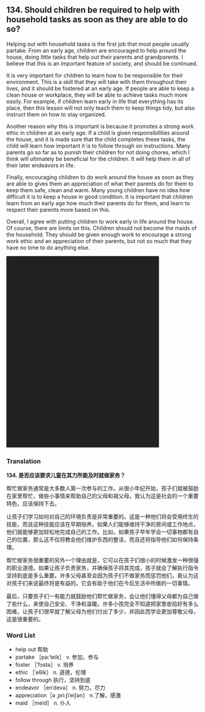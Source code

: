 ## 134. Should children be required to help with household tasks as soon as they are able to do so?

Helping out with household tasks is the first job that most people usually partake. From an early age, children are encouraged to help around the house, doing little tasks that help out their parents and grandparents. I believe that this is an important feature of society, and should be continued.

It is very important for children to learn how to be responsible for their environment. This is a skill that they will take with them throughout their lives, and it should be fostered at an early age. If people are able to keep a clean house or workplace, they will be able to achieve tasks much more easily. For example, if children learn early in life that everything has its place, then this lesson will not only teach them to keep things tidy, but also instruct them on how to stay organized.

Another reason why this is important is because it promotes a strong work ethic in children at an early age. If a child is given responsibilities around the house, and it is made sure that the child completes these tasks, the child will learn how important it is to follow through on instructions. Many parents go so far as to punish their children for not doing chores, which I think will ultimately be beneficial for the children. It will help them in all of their later endeavors in life.

Finally, encouraging children to do work around the house as soon as they are able to gives them an appreciation of what their parents do for them to keep them safe, clean and warm. Many young children have no idea how difficult it is to keep a house in good condition. It is important that children learn from an early age how much their parents do for them, and learn to respect their parents more based on this.

Overall, I agree with putting children to work early in life around the house. Of course, there are limits on this. Children should not become the maids of the household. They should be given enough work to encourage a strong work ethic and an appreciation of their parents, but not so much that they have no time to do anything else.

![](images/padding_400x500.png)

### Translation

**134. 是否应该要求儿童在其力所能及时就做家务？**

帮忙做家务通常是大多数人第一次参与的工作。从很小年纪开始，孩子们就被鼓励在家里帮忙，做些小事情来帮助自己的父母和祖父母。我认为这是社会的一个重要特色，应该保持下去。

让孩子们学习如何对自己的环境负责是非常重要的。这是一种他们将会受用终生的技能，而且这种技能应该在早期培养。如果人们能够维持干净的房间或工作地点，他们就能够更加轻松地完成自己的工作。比如，如果孩子早年学会一切事物都有自己的位置，那么这不仅将教会他们维护东西的整洁，而且还将指导他们如何保持条理。

帮忙做家务很重要的另外一个理由就是，它可以在孩子们很小的时候激发一种很强的职业道德。如果让孩子负责家务，并确保孩子将其完成，孩子就会了解执行指令坚持到底是多么重要。许多父母甚至会因为孩子们不做家务而惩罚他们，我认为这对孩子们来说最终将是有益的。它会有助于他们在今后生活中所做的一切事情。

最后，只要孩子们一有能力就鼓励他们帮忙做家务，会让他们懂得父母都为自己做了些什么，来使自己安全、干净和温暖。许多小孩完全不知道把家里收拾好有多么困难。让孩子们很早就了解父母为他们付出了多少，并因此而学会更加尊敬父母，这是很重要的。

### Word List

+ help out 帮助
+ partake ［pa:ˈteik］ v. 参加，参与
+ foster ［ˈfɔstə］ v. 培养
+ ethic ［ˈeθik］ n. 道德，伦理
+ follow through 执行，坚持到底
+ endeavor ［enˈdevə］ n. 努力，尽力
+ appreciation［ə ˌpri:ʃiˈeiʃən］ n.了解，感激
+ maid ［meid］ n. 仆人  


